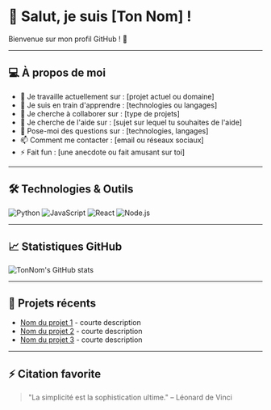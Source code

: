 # 👋 Salut, je suis [Ton Nom] !

Bienvenue sur mon profil GitHub ! 🚀

---

## 💻 À propos de moi

- 🔭 Je travaille actuellement sur : [projet actuel ou domaine]
- 🌱 Je suis en train d'apprendre : [technologies ou langages]
- 👯 Je cherche à collaborer sur : [type de projets]
- 🤔 Je cherche de l'aide sur : [sujet sur lequel tu souhaites de l'aide]
- 💬 Pose-moi des questions sur : [technologies, langages]
- 📫 Comment me contacter : [email ou réseaux sociaux]
- ⚡ Fait fun : [une anecdote ou fait amusant sur toi]

---

## 🛠️ Technologies & Outils

![Python](https://img.shields.io/badge/Python-3776AB?style=for-the-badge&logo=python&logoColor=white)
![JavaScript](https://img.shields.io/badge/JavaScript-F7DF1E?style=for-the-badge&logo=javascript&logoColor=black)
![React](https://img.shields.io/badge/React-20232A?style=for-the-badge&logo=react&logoColor=61DAFB)
![Node.js](https://img.shields.io/badge/Node.js-339933?style=for-the-badge&logo=node.js&logoColor=white)

<!-- Ajoute tes technologies préférées ici -->

---

## 📈 Statistiques GitHub

![TonNom's GitHub stats](https://github-readme-stats.vercel.app/api?username=TonNom&show_icons=true&theme=radical)

---

## 🌟 Projets récents

- [Nom du projet 1](lien_du_projet) - courte description
- [Nom du projet 2](lien_du_projet) - courte description
- [Nom du projet 3](lien_du_projet) - courte description

---

## ⚡ Citation favorite

> "La simplicité est la sophistication ultime." – Léonard de Vinci
